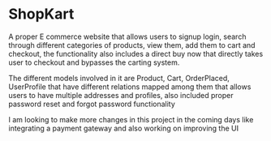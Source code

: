 # ShopKart

A proper E commerce website that allows users to signup login, search through different categories of products, view them, add them to cart and checkout, the functionality also includes a direct buy now that directly takes user to checkout and bypasses the carting system.

The different models involved in it are Product, Cart, OrderPlaced, UserProfile that have different relations mapped among them that allows users to have multiple addresses and profiles, also included proper password reset and forgot password functionality

I am looking to make more changes in this project in the coming days like integrating a payment gateway and also working on improving the UI
